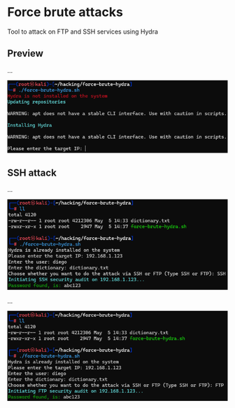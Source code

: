 # Force brute attacks

Tool to attack on FTP and SSH services using Hydra

## Preview

...

![Install Hydra](https://github.com/drodriguez98/force-brute-hydra/blob/main/install_hydra.png)

## SSH attack

...

![SSH Attack](https://github.com/drodriguez98/force-brute-hydra/blob/main/ssh_attack.png)

...

![FTP Attack](https://github.com/drodriguez98/force-brute-hydra/blob/main/ftp_attack.png)
